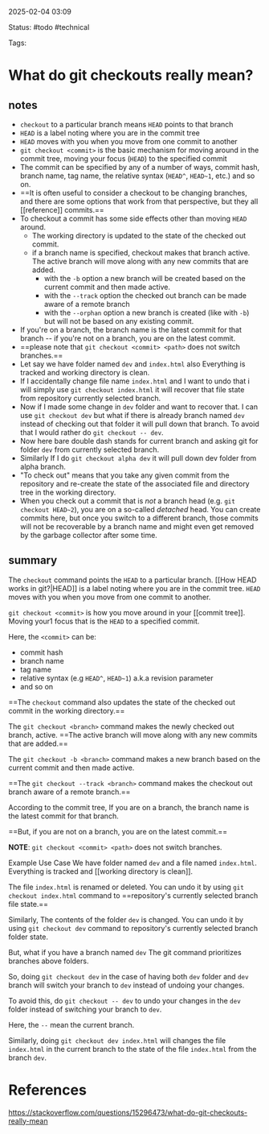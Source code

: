2025-02-04 03:09

Status: #todo #technical

Tags:

# What do git checkouts really mean?
## notes
- `checkout` to a particular branch means `HEAD` points to that branch
- `HEAD` is a label noting where you are in the commit tree
- `HEAD` moves with you when you move from one commit to another
- `git checkout <commit>` is the basic mechanism for moving around in the commit tree, moving your focus (`HEAD`) to the specified commit
- The commit can be specified by any of a number of ways, commit hash, branch name, tag name, the relative syntax (`HEAD^`, `HEAD~1`, etc.) and so on.
- ==It is often useful to consider a checkout to be changing branches, and there are some options that work from that perspective, but they all [[reference]] commits.==
- To checkout a commit has some side effects other than moving `HEAD` around.
	- The working directory is updated to the state of the checked out commit.
	- if a branch name is specified, checkout makes that branch active. The active branch will move along with any new commits that are added.
	    - with the `-b` option a new branch will be created based on the current commit and then made active.
	    - with the `--track` option the checked out branch can be made aware of a remote branch
	    - with the `--orphan` option a new branch is created (like with `-b`) but will not be based on any existing commit.
- If you're on a branch, the branch name is the latest commit for that branch -- if you're not on a branch, you are on the latest commit.
- ==please note that `git checkout <commit> <path>` does not switch branches.==
- Let say we have folder named `dev` and `index.html` also Everything is tracked and working directory is clean.
- If I accidentally change file name `index.html` and I want to undo that i will simply use `git checkout index.html` it will recover that file state from repository currently selected branch.
- Now if I made some change in `dev` folder and want to recover that. I can use `git checkout dev` but what if there is already branch named `dev` instead of checking out that folder it will pull down that branch. To avoid that I would rather do `git checkout -- dev`.
- Now here bare double dash stands for current branch and asking git for folder `dev` from currently selected branch.
- Similarly If I do `git checkout alpha dev` it will pull down dev folder from alpha branch.
- "To check out" means that you take any given commit from the repository and re-create the state of the associated file and directory tree in the working directory.
- When you check out a commit that is _not_ a branch head (e.g. `git checkout HEAD~2`), you are on a so-called _detached_ head. You can create commits here, but once you switch to a different branch, those commits will not be recoverable by a branch name and might even get removed by the garbage collector after some time.

## summary
The `checkout` command points the `HEAD` to a particular branch. [[How HEAD works in git?|HEAD]] is a label noting where you are in the commit tree. `HEAD` moves with you when you move from one commit to another.

`git checkout <commit>` is how you move around in your [[commit tree]]. Moving your1 focus that is the `HEAD` to a specified commit.

Here, the `<commit>` can be:
- commit hash
- branch name
- tag name
- relative syntax (e.g `HEAD^`, `HEAD~1`) a.k.a revision parameter
- and so on

==The `checkout` command also updates the state of the checked out commit in the working directory.==

The `git checkout <branch>` command makes the newly checked out branch, active. ==The active branch will move along with any new commits that are added.==

The `git checkout -b <branch>` command makes a new branch based on the current commit and then made active.

==The `git checkout --track <branch>` command makes the checkout out branch aware of a remote branch.==

According to the commit tree,
If you are on a branch, the branch name is the latest commit for that branch.

==But, if you are not on a branch, you are on the latest commit.==

**NOTE**: `git checkout <commit> <path>` does not switch branches.

Example Use Case
We have folder named `dev` and a file named `index.html`.
Everything is tracked and [[working directory is clean]].

The file `index.html` is renamed or deleted.
You can undo it by using `git checkout index.html` command to ==repository's currently selected branch file state.==

Similarly, The contents of the folder `dev` is changed.
You can undo it by using `git checkout dev` command to repository's currently selected branch folder state.

But, what if you have a branch named `dev`
The git command prioritizes branches above folders.

So, doing `git checkout dev` in the case of having both `dev` folder and `dev` branch will switch your branch to `dev` instead of undoing your changes.

To avoid this, do `git checkout -- dev` to undo your changes in the `dev` folder instead of switching your branch to `dev`.

Here, the `--` mean the current branch.

Similarly, doing `git checkout dev index.html` will changes the file `index.html` in the current branch to the state of the file `index.html` from the branch `dev`.


# References
https://stackoverflow.com/questions/15296473/what-do-git-checkouts-really-mean